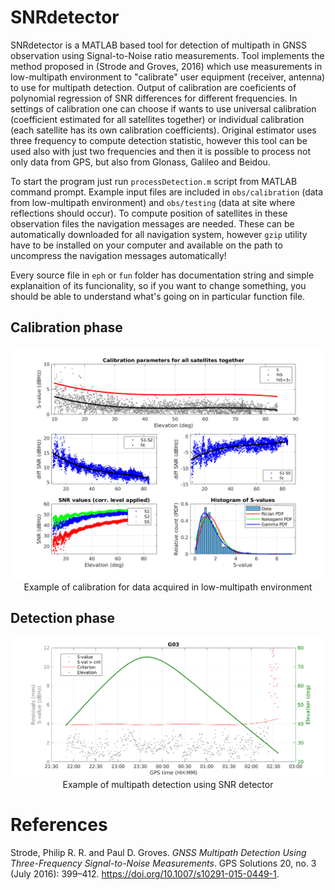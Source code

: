 # SNRdetector
SNRdetector is a MATLAB based tool for detection of multipath in GNSS observation using Signal-to-Noise ratio measurements. Tool implements the method proposed in (Strode and Groves, 2016) which use measurements in low-multipath environment to "calibrate" user equipment (receiver, antenna) to use for multipath detection. Output of calibration are coeficients of polynomial regression of SNR differences for different frequencies. In settings of calibration one can choose if wants to use universal calibration (coefficient estimated for all satellites together) or individual calibration (each satellite has its own calibration coefficients). Original estimator uses three frequency to compute detection statistic, however this tool can be used also with just two frequencies and then it is possible to process not only data from GPS, but also from Glonass, Galileo and Beidou.

To start the program just run `processDetection.m` script from MATLAB command prompt. Example input files are included in `obs/calibration` (data from low-multipath environment) and `obs/testing` (data at site where reflections should occur). To compute position of satellites in these observation files the navigation messages are needed. These can be automatically downloaded for all navigation system, however `gzip` utility have to be installed on your computer and available on the path to uncompress the navigation messages automatically!

Every source file in `eph` or `fun` folder has documentation string and simple explanaition of its funcionality, so if you want to change something, you should be able to understand what's going on in particular function file.

## Calibration phase
<p align="center">
  <img src="img/example_cal_all-sats.png" width="800"/>
  <br>Example of calibration for data acquired in low-multipath environment</br>
</p>

## Detection phase
<p align="center">
  <img src="img/example_detection_G03.png" width="800"/>
  <br>Example of multipath detection using SNR detector</br>
</p>

# References
Strode, Philip R. R. and Paul D. Groves. *GNSS Multipath Detection Using Three-Frequency Signal-to-Noise Measurements*. GPS Solutions 20, no. 3 (July 2016): 399–412. https://doi.org/10.1007/s10291-015-0449-1.
